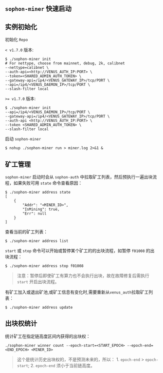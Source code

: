 ## `sophon-miner` 快速启动

## 实例初始化

初始化 `Repo`

`< v1.7.0` 版本:
```shell script
$ ./sophon-miner init
# For nettype, choose from mainnet, debug, 2k, calibnet
--nettype=calibnet \
--auth-api=<http://VENUS_AUTH_IP:PORT> \
--token=<SHARED_ADMIN_AUTH_TOKEN> \
--gateway-api=/ip4/<VENUS_GATEWAY_IP>/tcp/PORT \
--api=/ip4/<VENUS_DAEMON_IP>/tcp/PORT \
--slash-filter local
```

`>= v1.7.0` 版本:
```shell script
$ ./sophon-miner init
--api=/ip4/<VENUS_DAEMON_IP>/tcp/PORT \
--gateway-api=/ip4/<VENUS_GATEWAY_IP>/tcp/PORT \
--auth-api <http://VENUS_AUTH_IP:PORT> \
--token <SHARED_ADMIN_AUTH_TOKEN> \
--slash-filter local
```

启动 `sophon-miner`

```shell script
$ nohup ./sophon-miner run > miner.log 2>&1 &
```

## 矿工管理

`sophon-miner` 启动时会从 `sophon-auth` 中拉取矿工列表，然后预执行一遍出块流程，如果失败可用 `state` 命令查看原因：

```shell script
$ ./sophon-miner address state
[
	{
		"Addr": "<MINER_ID>",
		"IsMining": true,
		"Err": null
	}
]
```

查看当前的矿工列表：

```shell script
$ ./sophon-miner address list
```


`start` 或 `stop` 命令可以开始或暂停某个矿工的的出块流程，如暂停 `f01008` 的出块流程：

```shell script
$ ./sophon-miner address stop f01008
```
> 注意：暂停后即使矿工有算力也不会执行出块，故在故障修复后需执行 `start` 开启出块流程。


有矿工加入或退出矿池,或矿工信息有变化时,需要重新从`venus_auth`拉取矿工列表：

```shell script
$ ./sophon-miner address update
```

## 出块权统计

统计矿工在指定链高度区间内获得的出块权：

```shell script
./sophon-miner winner count --epoch-start=<START_EPOCH> --epoch-end=<END_EPOCH> <MINER_ID>
```

> 这个是统计历史出块权的，不是预测未来的，所以： 1. `epoch-end` > `epoch-start`; 2. `epoch-end` 须小于当前链高度。

